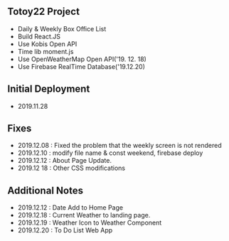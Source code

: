 ## Totoy22 Project

- Daily & Weekly Box Office List
- Build React.JS
- Use Kobis Open API
- Time lib moment.js
- Use OpenWeatherMap Open API('19. 12. 18)
- Use Firebase RealTime Database('19.12.20)

## Initial Deployment

- 2019.11.28

## Fixes

- 2019.12.08 : Fixed the problem that the weekly screen is not rendered
- 2019.12.10 : modify file name & const weekend, firebase deploy
- 2019.12.12 : About Page Update.
- 2019.12 18 : Other CSS modifications

## Additional Notes

- 2019.12.12 : Date Add to Home Page
- 2019.12.18 : Current Weather to landing page.
- 2019.12.19 : Weather Icon to Weather Component
- 2019.12.20 : To Do List Web App
